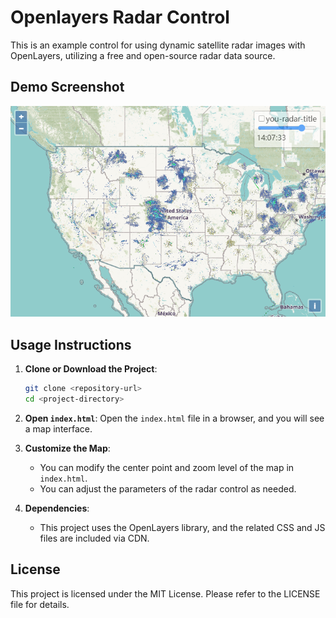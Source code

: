 # Openlayers Radar Control

This is an example control for using dynamic satellite radar images with OpenLayers, utilizing a free and open-source radar data source.

## Demo Screenshot

![Radar Image](ol-radar.png)

## Usage Instructions

1. **Clone or Download the Project**:

   ```bash
   git clone <repository-url>
   cd <project-directory>
   ```

2. **Open `index.html`**:
   Open the `index.html` file in a browser, and you will see a map interface.

3. **Customize the Map**:

   - You can modify the center point and zoom level of the map in `index.html`.
   - You can adjust the parameters of the radar control as needed.

4. **Dependencies**:
   - This project uses the OpenLayers library, and the related CSS and JS files are included via CDN.

## License

This project is licensed under the MIT License. Please refer to the LICENSE file for details.
